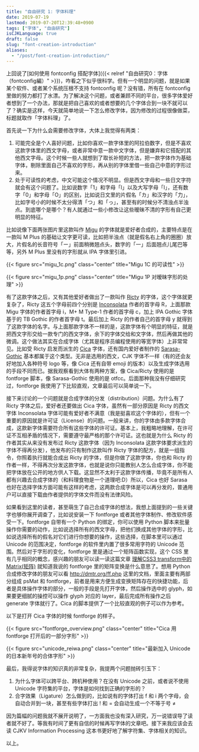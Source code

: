 ```yaml
---
title: "自由研究 1: 字体料理"
date: 2019-07-19
lastmod: 2019-07-20T12:39:48+0900
tags: ["字体", "自由研究"]
isCJKLanguage: true
draft: false
slug: "font-creation-introduction"
aliases:
  - "/post/font-creation-introduction/"
---
```


上回说了[如何使用 fontconfig  搭配字体]({{< relref  "自由研究0：字体（fontconfig編）" >}})，咋看之下似乎很科学。但有一个明显的问题，就是如果某个软件、或者某个系统压根不支持 fontconfig 呢？没有错，所有在 fontconfig 里做的努力都打了水漂。为了解决这个问题，或者兼顾不同的平台，很多字体爱好者想到了一个办法，那就是把自己喜欢的或者想要的几个字体合到一块不就可以了？确实是这样，今天就简单地说一下怎么修改字体，因为修改的过程很像做菜，标题就取作「字体料理」了。

<!--more-->

首先说一下为什么会需要修改字体，大体上我觉得有两类：

1. 可能完全是个人喜好问题，比如你喜欢一款字体里的阿拉伯数字，但是不喜欢这款字体里的西文字母，或者非常中意一款中文字体，但是嫌弃和它搭配的其他西文字母。这个时候一些人就想到了取长补短的方法，把一款字体作为基础字体，剔除里面自己不喜欢的字形，再从别的字体里借一些自己中意的字形过来。
2.  处于可读性的考虑，中文可能这个情况不明显。但是西文字母和一些日文字符就会有这个问题了。比如说数字「1」和字母「l」以及大写字母「I」，还有数字「0」和字母「O」的区别，比如说日文里的片假名「カ」和汉字的「力」，比如字号小的时候不太分得清「つ」和「っ」，甚至有的时候分不清浊点半浊点。到底哪个是哪个？有人就通过一些小修改让这些暧昧不清的字形有自己更明显的特征。

比如说像下面两张图片里这款叫作 [Migu](https://mix-mplus-ipa.osdn.jp/migu/) 的字体就是爱好者合成的，主要特点是在一款叫 M Plus 的基础让文字更可读，比如把半浊点（就是假名右上角的圈圈）放大，片假名的长音符号「ー」前面稍微翘点头，数字的「一」后面翘点儿尾巴等等，另外 M Plus 里没有的字形就从 IPA 字体里引进。

{{< figure src="migu_1c.png" class="center" title="Migu 1C 的可读性" >}}

{{< figure src="migu_1p.png" class="center" title="Migu 1P 对暧昧字形的处理" >}}

有了这款字体之后，又有其他爱好者做出了一款叫作 [Ricty](https://www.rs.tus.ac.jp/yyusa/ricty.html) 的字体，这个字体就更复杂了，Ricty 这五个字母前四个分别是 [Inconsolata](https://fonts.google.com/specimen/Inconsolata) 作者的首字母 R，上面那款 Migu 字体的作者首字母 i，M+ M Type-1 作者的首字母 c，加上 IPA Gothic 字体基于的 TB Gothic 的作者首字母 t。最后加上 Ricty 的作者自己的首字母 y 就得到了这款字体的名字。与上面那款字体不一样的是，这款字体有个明显的特征，就是把西文字形交给一款专门的西文字体，余下的字体交给和文字体，然后再做其他的微调。这个做法其实在合成字体（尤其是程序员编程使用的等宽字体）上非常常见。比如受 Ricty 启发而派生的 [Cica](https://github.com/miiton/Cica) 字体，还有国内爱好者制作的 [Sarasa-Gothic](https://github.com/be5invis/Sarasa-Gothic) 基本都属于这个类型。无非是选用的西文，CJK 字体不一样（有的还会友好地加入各种符号 logo 等，像 Cica 还有自带 emoji 的版本）以及生成字体选用的手段不同而已。据我观察看到大体有两种方案，像 Cica/Ricty 使用的是 fontforge 脚本，像 Sarasa-Gothic 使用的是 otfcc。后面那种我没有仔细研究过，fontforge 我使用了下比较直观，文章最后可以简单说一下。

接下来讨论的一个问题就是合成字体的分发（distribution）问题。为什么有了 Ricty 字体之后，爱好者还要做出 Cica 字体，虽然有一部分原因是 Ricty 的西文字体 Inconsolata 字体可能有爱好者不满意（我是挺喜欢这个字体的），但有一个重要的原因就是许可证（License）的问题。一般来讲，你的字体由多款字体合成，这款新字体需要符合所有这些字体的许可证。基本上，我粗略地理解，在许可证不互相矛盾的情况下，需要遵守最严格的那个许可证。这也就是为什么 Ricty 的作者其实从来没有发布过 Ricty 这款字体（因为 Inconsolata 这款字体要求派生的字体不得再分发），他发布的只有制作这款叫作 Ricty 字体的配方，就是一组指令，你照着执行就能合成出 Ricty 的字体，但是你做了这款字体，你也和 Ricty 的作者一样，不得再次分发这款字体，也就是说你只能教别人怎么合成字体，你不能把字体放在公开的地方供人下载。这显然不太利于这款字体传播，毕竟不是所有人都有兴趣去合成字体的（和料理食物是一个道理吧:D）所以，Cica 也好 Sarasa 也好在选择字体方面可能有这样的考虑，这两款合成字体是可以再分发的，普通用户可以直接下载由作者提供的字体文件而没有法律风险。

如果看到这里的读者，甚至萌生了自己合成字体的想法，我想上面提到的一些关键字也够你展开调查了，比如说安装一下 fontforge 或者其他字体制作、修改软件感受一下。fontforge 自带有一个 Python 的绑定，你可以使用 Python 脚本来批量操作你需要的动作，比如说选择所有的西文字母，把他们换成其他字体的字形，比如说选择所有的假名对它们进行你想要的操作，这些选择，在脚本里可以通过 Unicode 的范围决定，fontforge 的软件里内置了很多常用字符的 Unicode 范围。然后对于字形的变化，fontforge 里是通过一个矩阵函数实现，这个 CSS 里有几乎相同的概念，感兴趣的朋友可以读一读这篇文章 [理解CSS3 transform中的Matrix(矩阵)](https://www.zhangxinxu.com/wordpress/2012/06/css3-transform-matrix-%e7%9f%a9%e9%98%b5/) 就知道我说的 fontforge 里的矩阵变换是什么意思了。想用 Python 合成修改字体的朋友可以看 http://dmtr.org/ff.php 这里的文档，里面主要有两部分组成 psMat 和 fontforge，前者是用来方便生成变换矩阵存在的快捷功能，后者是具体操作字体的部分，一般的手段是先打开字体，然后操作选中的 glyph，如果要更细腻的操控可以操作 glyph 对应的 layer，最后完成所有操作之后 generate 字体就行了。Cica 的脚本提供了一个比较直观的例子可以作为参考。

以下是打开 Cica 字体的时候 fontforge 的样子。

{{< figure src="fontforge_overview.png" class="center" title="Cica 用 fontforge 打开后的一部分字形" >}}

{{< figure src="unicode_reiwa.png" class="center" title="最新加入 Unicode 的日本新年号的合体字形" >}}

最后，我得说字体的知识真的非常复杂，我提两个问题抛砖引玉下：

1. 为什么字体可以跨平台、跨机种使用？在没有 Unicode 之前，或者说不使用 Unicode 字符集的平台，字体是如何找到正确的字形的？
2. 合字效果（Ligature）怎么做到的，比如说有的字体打出 f 和 i 两个字母，会自动合并到一块，甚至有些字体打出 ! 和 = 会自动生成一个不等于号 ≠

因为篇幅的问题我就不展开说明了，一方面我也没有深入研究，万一说错误导了读者就不好了。等我有时间了更有自信的时候再写字体的文章吧。接下来我应该会去读 CJKV Information Processing 这本书更好地了解字符集、字体相关的知识。

以上。

